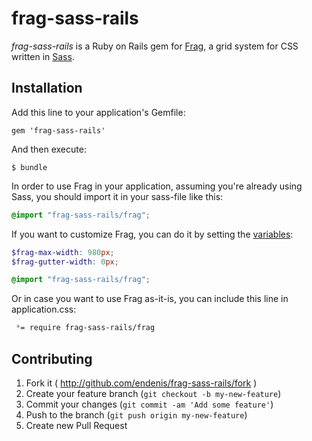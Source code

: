 # frag-sass-rails

*frag-sass-rails* is a Ruby on Rails gem for [Frag](https://github.com/rowanmanning/frag), a grid system for CSS written in [Sass](http://sass-lang.com/).

## Installation

Add this line to your application's Gemfile:

    gem 'frag-sass-rails'

And then execute:

    $ bundle


In order to use Frag in your application, assuming you're already using Sass, you should import it in your sass-file like this:

```scss
@import "frag-sass-rails/frag";
```

If you want to customize Frag, you can do it by setting the [variables](http://fragcss.com/docs/config/):

```scss
$frag-max-width: 980px;
$frag-gutter-width: 0px;

@import "frag-sass-rails/frag";
```

Or in case you want to use Frag as-it-is, you can include this line in application.css:

```css
 *= require frag-sass-rails/frag
```

## Contributing

1. Fork it ( http://github.com/endenis/frag-sass-rails/fork )
2. Create your feature branch (`git checkout -b my-new-feature`)
3. Commit your changes (`git commit -am 'Add some feature'`)
4. Push to the branch (`git push origin my-new-feature`)
5. Create new Pull Request
